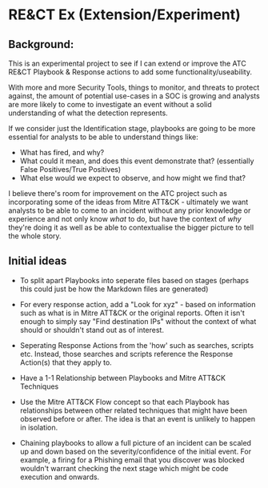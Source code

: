 # RE&CT Ex (Extension/Experiment)

## Background:

This is an experimental project to see if I can extend or improve the ATC RE&CT Playbook & Response actions to add some functionality/useability.


With more and more Security Tools, things to monitor, and threats to protect against, the amount of potential use-cases in a SOC is growing and analysts are more likely to come to investigate an event without a solid understanding of what the detection represents.

If we consider just the Identification stage, playbooks are going to be more essential for analysts to be able to understand things like:

- What has fired, and why? 
- What could it mean, and does this event demonstrate that? (essentially False Positives/True Positives)
- What else would we expect to observe, and how might we find that?

I believe there's room for improvement on the ATC project such as incorporating some of the ideas from Mitre ATT&CK - ultimately we want analysts to be able to come to an incident without any prior knowledge or experience and not only know *what* to do, but have the context of *why* they're doing it as well as be able to contextualise the bigger picture to tell the whole story.


## Initial ideas


- To split apart Playbooks into seperate files based on stages (perhaps this could just be how the Markdown files are generated)

- For every response action, add a "Look for xyz" - based on information such as what is in Mitre ATT&CK or the original reports. Often it isn't enough to simply 
say "Find destination IPs" without the context of what should or shouldn't stand out as of interest.

- Seperating Response Actions from the 'how' such as searches, scripts etc. Instead, those searches and scripts reference the Response Action(s) that they apply to.

- Have a 1-1 Relationship between Playbooks and Mitre ATT&CK Techniques

- Use the Mitre ATT&CK Flow concept so that each Playbook has relationships between other related techniques that might have been observed before or after. The idea 
is that an event is unlikely to happen in isolation. 

- Chaining playbooks to allow a full picture of an incident can be scaled up and down based on the severity/confidence of the initial event. 
For example, a firing for a Phishing email that you discover was blocked wouldn't warrant checking the next stage which might be code execution and onwards.


